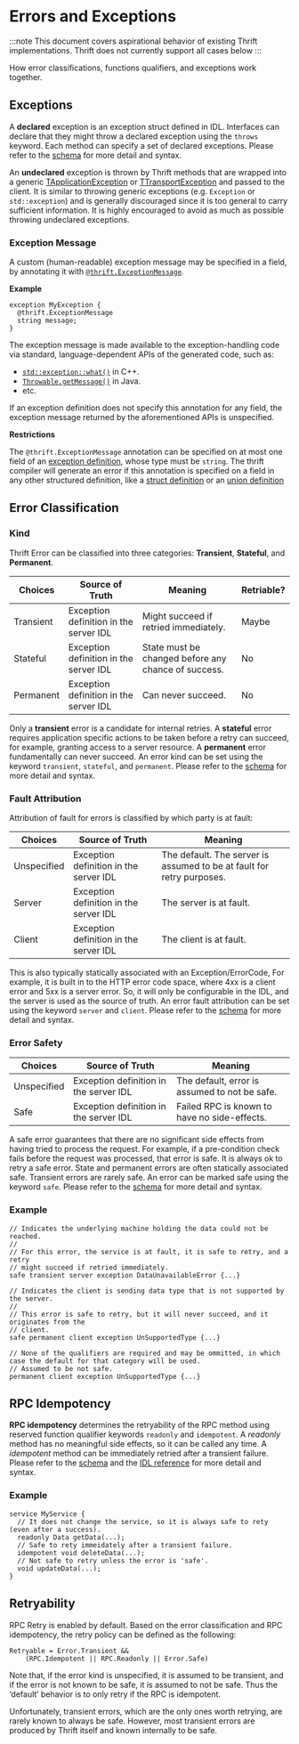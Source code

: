 # Errors and Exceptions

:::note
This document covers aspirational behavior of existing Thrift implementations.
Thrift does not currently support all cases below
:::

How error classifications, functions qualifiers, and exceptions work together.

## Exceptions

A **declared** exception is an exception struct defined in IDL. Interfaces can declare that they might throw a declared exception using the `throws` keyword. Each method can specify a set of declared exceptions. Please refer to the [schema](https://github.com/facebook/fbthrift/blob/main/thrift/lib/thrift/schema.thrift) for more detail and syntax.

An **undeclared** exception is thrown by Thrift methods that are wrapped into a generic [TApplicationException](https://github.com/facebook/fbthrift/blob/main/thrift/lib/cpp/TApplicationException.h) or [TTransportException](https://github.com/facebook/fbthrift/blob/main/thrift/lib/cpp/transport/TTransportException.h) and passed to the client. It is similar to throwing generic exceptions (e.g. `Exception` or `std::exception`) and is generally discouraged since it is too general to carry sufficient information. It is highly encouraged to avoid as much as possible throwing undeclared exceptions.

### Exception Message

A custom (human-readable) exception message may be specified in a field, by
annotating it with
[`@thrift.ExceptionMessage`](/idl/annotations.md#thrift-annotations).

**Example**
```thrift
exception MyException {
  @thrift.ExceptionMessage
  string message;
}
```

The exception message is made available to the exception-handling code via standard,
language-dependent APIs of the generated code, such as:
- [`std::exception::what()`](https://en.cppreference.com/w/cpp/error/exception/what)
      in C++.
- [`Throwable.getMessage()`](https://docs.oracle.com/javase/8/docs/api/java/lang/Throwable.html#getMessage--)
        in Java.
- etc.

If an exception definition does not specify this annotation for any field, the exception message returned by the aforementioned APIs is unspecified.

**Restrictions**

The `@thrift.ExceptionMessage` annotation can be specified on at most one field of an
[exception definition](/idl/index.md#exceptions), whose type must be `string`. The thrift compiler will generate an error if this annotation is specified on a field in any other structured definition, like a [struct definition](/idl/index.md#structs) or an [union definition](/idl/index.md#unions)


## Error Classification
### Kind
Thrift Error can be classified into three categories: **Transient**, **Stateful**, and **Permanent**.

|Choices|Source of Truth|Meaning|Retriable?|
|---|---|---|---|
|Transient|Exception definition in the server IDL  |Might succeed if retried immediately.  |Maybe  |
|Stateful |Exception definition in the server IDL  |State must be changed before any chance of success.  |No |
|Permanent  |Exception definition in the server IDL  |Can never succeed. |No |

Only a **transient** error is a candidate for internal retries. A **stateful** error requires application specific actions to be taken before a retry can succeed, for example, granting access to a server resource. A **permanent** error fundamentally can never succeed. An error kind can be set using the keyword `transient`, `stateful`, and `permanent`. Please refer to the [schema](https://github.com/facebook/fbthrift/blob/main/thrift/lib/thrift/schema.thrift) for more detail and syntax.

### Fault Attribution

Attribution of fault for errors is classified by which party is at fault:

|Choices|Source of Truth|Meaning|
|---|---|---|
|Unspecified|Exception definition in the server IDL |The default. The server is assumed to be at fault for retry purposes.  |
|Server|Exception definition in the server IDL |The server is at fault.
|Client|Exception definition in the server IDL |The client is at fault.

This is also typically statically associated with an Exception/ErrorCode, For example, it is built in to the HTTP error code space, where 4xx is a client error and 5xx is a server error. So, it will only be configurable in the IDL, and the server is used as the source of truth. An error fault attribution can be set using the keyword `server` and `client`. Please refer to the [schema](https://github.com/facebook/fbthrift/blob/main/thrift/lib/thrift/schema.thrift) for more detail and syntax.

### Error Safety

|Choices|Source of Truth|Meaning|
|---|---|---|
|Unspecified|Exception definition in the server IDL  |The default, error is assumed to not be safe.|
|Safe|Exception definition in the server IDL  | Failed RPC is known to have no side-effects.|

A safe error guarantees that there are no significant side effects from having tried to process the request. For example, if a pre-condition check fails before the request was processed, that error is safe. It is always ok to retry a safe error. State and permanent errors are often statically associated safe. Transient errors are rarely safe. An error can be marked safe using the keyword `safe`. Please refer to the [schema](https://github.com/facebook/fbthrift/blob/main/thrift/lib/thrift/schema.thrift) for more detail and syntax.

### Example

```thrift
// Indicates the underlying machine holding the data could not be reached.
//
// For this error, the service is at fault, it is safe to retry, and a retry
// might succeed if retried immediately.
safe transient server exception DataUnavailableError {...}

// Indicates the client is sending data type that is not supported by the server.
//
// This error is safe to retry, but it will never succeed, and it originates from the
// client.
safe permanent client exception UnSupportedType {...}

// None of the qualifiers are required and may be ommitted, in which case the default for that category will be used.
// Assumed to be not safe.
permanent client exception UnSupportedType {...}
```

## RPC Idempotency

**RPC idempotency** determines the retryability of the RPC method using reserved function qualifier keywords `readonly` and `idempotent`. A *readonly* method has no meaningful side effects, so it can be called any time. A *idempotent* method can be immediately retried after a transient failure. Please refer to the [schema](https://github.com/facebook/fbthrift/blob/main/thrift/lib/thrift/schema.thrift) and the [IDL reference](/idl/index.md#services) for more detail and syntax.

### Example

```thrift
service MyService {
  // It does not change the service, so it is always safe to rety (even after a success).
  readonly Data getData(...);
  // Safe to rety immeidately after a transient failure.
  idempotent void deleteData(...);
  // Not safe to retry unless the error is 'safe'.
  void updateData(...);
}
```

## Retryability

RPC Retry is enabled by default. Based on the error classification and RPC idempotency, the retry policy can be defined as the following:

```
Retryable = Error.Transient &&
    (RPC.Idempotent || RPC.Readonly || Error.Safe)
```

Note that, if the error kind is unspecified, it is assumed to be transient, and if the error is not known to be safe, it is assumed to not be safe. Thus the ‘default’ behavior is to only retry if the RPC is idempotent.

Unfortunately, transient errors, which are the only ones worth retrying, are rarely known to always be safe. However, most transient errors are produced by Thrift itself and known internally to be safe.
